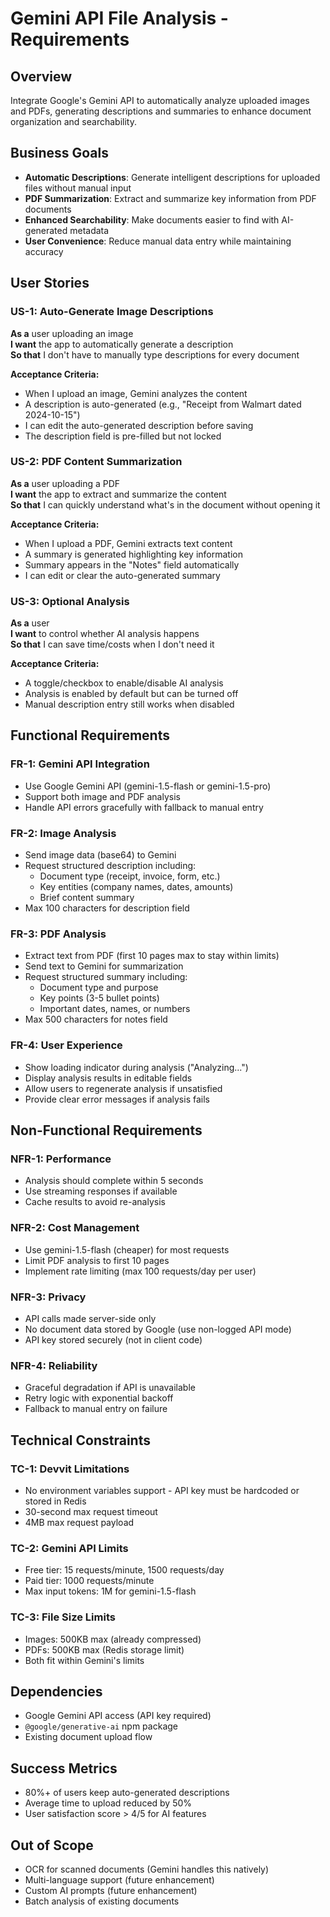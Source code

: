 # Gemini API File Analysis - Requirements

## Overview
Integrate Google's Gemini API to automatically analyze uploaded images and PDFs, generating descriptions and summaries to enhance document organization and searchability.

## Business Goals
- **Automatic Descriptions**: Generate intelligent descriptions for uploaded files without manual input
- **PDF Summarization**: Extract and summarize key information from PDF documents
- **Enhanced Searchability**: Make documents easier to find with AI-generated metadata
- **User Convenience**: Reduce manual data entry while maintaining accuracy

## User Stories

### US-1: Auto-Generate Image Descriptions
**As a** user uploading an image  
**I want** the app to automatically generate a description  
**So that** I don't have to manually type descriptions for every document

**Acceptance Criteria:**
- When I upload an image, Gemini analyzes the content
- A description is auto-generated (e.g., "Receipt from Walmart dated 2024-10-15")
- I can edit the auto-generated description before saving
- The description field is pre-filled but not locked

### US-2: PDF Content Summarization
**As a** user uploading a PDF  
**I want** the app to extract and summarize the content  
**So that** I can quickly understand what's in the document without opening it

**Acceptance Criteria:**
- When I upload a PDF, Gemini extracts text content
- A summary is generated highlighting key information
- Summary appears in the "Notes" field automatically
- I can edit or clear the auto-generated summary

### US-3: Optional Analysis
**As a** user  
**I want** to control whether AI analysis happens  
**So that** I can save time/costs when I don't need it

**Acceptance Criteria:**
- A toggle/checkbox to enable/disable AI analysis
- Analysis is enabled by default but can be turned off
- Manual description entry still works when disabled

## Functional Requirements

### FR-1: Gemini API Integration
- Use Google Gemini API (gemini-1.5-flash or gemini-1.5-pro)
- Support both image and PDF analysis
- Handle API errors gracefully with fallback to manual entry

### FR-2: Image Analysis
- Send image data (base64) to Gemini
- Request structured description including:
  - Document type (receipt, invoice, form, etc.)
  - Key entities (company names, dates, amounts)
  - Brief content summary
- Max 100 characters for description field

### FR-3: PDF Analysis
- Extract text from PDF (first 10 pages max to stay within limits)
- Send text to Gemini for summarization
- Request structured summary including:
  - Document type and purpose
  - Key points (3-5 bullet points)
  - Important dates, names, or numbers
- Max 500 characters for notes field

### FR-4: User Experience
- Show loading indicator during analysis ("Analyzing...")
- Display analysis results in editable fields
- Allow users to regenerate analysis if unsatisfied
- Provide clear error messages if analysis fails

## Non-Functional Requirements

### NFR-1: Performance
- Analysis should complete within 5 seconds
- Use streaming responses if available
- Cache results to avoid re-analysis

### NFR-2: Cost Management
- Use gemini-1.5-flash (cheaper) for most requests
- Limit PDF analysis to first 10 pages
- Implement rate limiting (max 100 requests/day per user)

### NFR-3: Privacy
- API calls made server-side only
- No document data stored by Google (use non-logged API mode)
- API key stored securely (not in client code)

### NFR-4: Reliability
- Graceful degradation if API is unavailable
- Retry logic with exponential backoff
- Fallback to manual entry on failure

## Technical Constraints

### TC-1: Devvit Limitations
- No environment variables support - API key must be hardcoded or stored in Redis
- 30-second max request timeout
- 4MB max request payload

### TC-2: Gemini API Limits
- Free tier: 15 requests/minute, 1500 requests/day
- Paid tier: 1000 requests/minute
- Max input tokens: 1M for gemini-1.5-flash

### TC-3: File Size Limits
- Images: 500KB max (already compressed)
- PDFs: 500KB max (Redis storage limit)
- Both fit within Gemini's limits

## Dependencies
- Google Gemini API access (API key required)
- `@google/generative-ai` npm package
- Existing document upload flow

## Success Metrics
- 80%+ of users keep auto-generated descriptions
- Average time to upload reduced by 50%
- User satisfaction score > 4/5 for AI features

## Out of Scope
- OCR for scanned documents (Gemini handles this natively)
- Multi-language support (future enhancement)
- Custom AI prompts (future enhancement)
- Batch analysis of existing documents
